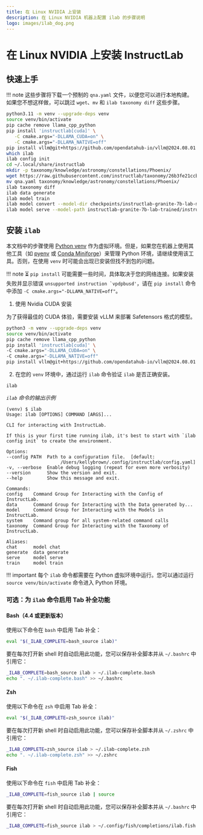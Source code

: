 ```yaml
---
title: 在 Linux NVIDIA 上安装
description: 在 Linux NVIDIA 机器上配置 ilab 的步骤说明
logo: images/ilab_dog.png
---
```


# 在 Linux NVIDIA 上安装 InstructLab

## 快速上手

!!! note
    这些步骤将下载一个预制的 `qna.yaml` 文件，以便您可以进行本地构建。如果您不想这样做，可以跳过 `wget`、`mv` 和 `ilab taxonomy diff` 这些步骤。

```bash
python3.11 -m venv --upgrade-deps venv
source venv/bin/activate
pip cache remove llama_cpp_python
pip install 'instructlab[cuda]' \
   -C cmake.args="-DLLAMA_CUDA=on" \
   -C cmake.args="-DLLAMA_NATIVE=off"
pip install vllm@git+https://github.com/opendatahub-io/vllm@2024.08.01
which ilab
ilab config init
cd ~/.local/share/instructlab
mkdir -p taxonomy/knowledge/astronomy/constellations/Phoenix/
wget https://raw.githubusercontent.com/instructlab/taxonomy/26b3fe21ccbb95adc06fe8ce76c7c18559e8dd05/knowledge/science/astronomy/constellations/phoenix/qna.yaml
mv qna.yaml taxonomy/knowledge/astronomy/constellations/Phoenix/
ilab taxonomy diff
ilab data generate
ilab model train
ilab model convert --model-dir checkpoints/instructlab-granite-7b-lab-mlx-q
ilab model serve --model-path instructlab-granite-7b-lab-trained/instructlab-granite-7b-lab-Q4_K_M.gguf
```

## 安装 `ilab`

本文档中的步骤使用 [Python venv](https://docs.python.org/3/library/venv.html) 作为虚拟环境。但是，如果您在机器上使用其他工具（如 [pyenv](https://github.com/pyenv/pyenv) 或 [Conda Miniforge](https://github.com/conda-forge/miniforge)）来管理 Python 环境，请继续使用该工具。否则，在使用 `venv` 时可能会出现已安装但找不到包的问题。

!!! note
    ⏳ `pip install` 可能需要一些时间，具体取决于您的网络连接。如果安装失败并显示错误 ``unsupported instruction `vpdpbusd'``，请在 `pip install` 命令中添加 `-C cmake.args="-DLLAMA_NATIVE=off"`。

1) 使用 Nvidia CUDA 安装

为了获得最佳的 CUDA 体验，需要安装 vLLM 来部署 Safetensors 格式的模型。

```bash
python3 -m venv --upgrade-deps venv
source venv/bin/activate
pip cache remove llama_cpp_python
pip install 'instructlab[cuda]' \
-C cmake.args="-DLLAMA_CUDA=on" \
-C cmake.args="-DLLAMA_NATIVE=off"
pip install vllm@git+https://github.com/opendatahub-io/vllm@2024.08.01
```

2) 在您的 `venv` 环境中，通过运行 `ilab` 命令验证 `ilab` 是否正确安装。

```shell
ilab
```

*`ilab` 命令的输出示例*

```shell
(venv) $ ilab
Usage: ilab [OPTIONS] COMMAND [ARGS]...

CLI for interacting with InstructLab.

If this is your first time running ilab, it's best to start with `ilab
config init` to create the environment.

Options:
--config PATH  Path to a configuration file.  [default:
                    /Users/kellybrown/.config/instructlab/config.yaml]
-v, --verbose  Enable debug logging (repeat for even more verbosity)
--version      Show the version and exit.
--help         Show this message and exit.

Commands:
config    Command Group for Interacting with the Config of InstructLab.
data      Command Group for Interacting with the Data generated by...
model     Command Group for Interacting with the Models in InstructLab.
system    Command group for all system-related command calls
taxonomy  Command Group for Interacting with the Taxonomy of InstructLab.

Aliases:
chat      model chat
generate  data generate
serve     model serve
train     model train
```

!!! important
    每个 `ilab` 命令都需要在 Python 虚拟环境中运行。您可以通过运行 `source venv/bin/activate` 命令进入 Python 环境。

### 可选：为 `ilab` 命令启用 Tab 补全功能

#### Bash（4.4 或更新版本）

使用以下命令在 `bash` 中启用 Tab 补全：

```sh
eval "$(_ILAB_COMPLETE=bash_source ilab)"
```

要在每次打开新 shell 时自动启用此功能，您可以保存补全脚本并从 `~/.bashrc` 中引用它：

```sh
_ILAB_COMPLETE=bash_source ilab > ~/.ilab-complete.bash
echo ". ~/.ilab-complete.bash" >> ~/.bashrc
```

#### Zsh

使用以下命令在 `zsh` 中启用 Tab 补全：

```sh
eval "$(_ILAB_COMPLETE=zsh_source ilab)"
```

要在每次打开新 shell 时自动启用此功能，您可以保存补全脚本并从 `~/.zshrc` 中引用它：

```sh
_ILAB_COMPLETE=zsh_source ilab > ~/.ilab-complete.zsh
echo ". ~/.ilab-complete.zsh" >> ~/.zshrc
```

#### Fish

使用以下命令在 `fish` 中启用 Tab 补全：

```sh
_ILAB_COMPLETE=fish_source ilab | source
```

要在每次打开新 shell 时自动启用此功能，您可以保存补全脚本并从 `~/.bashrc` 中引用它：

```sh
_ILAB_COMPLETE=fish_source ilab > ~/.config/fish/completions/ilab.fish
```